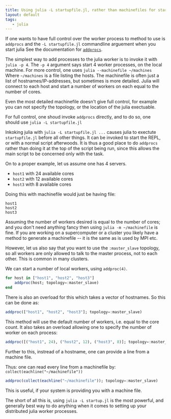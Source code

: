```yaml
---
title: Using julia -L startupfile.jl, rather than machinefiles for starting workers.
layout: default
tags:
   - julia
---
```




If one wants to have full control over the worker process to method to use is `addprocs` and the `-L startupfile.jl` commandline arguement when you start julia
See the documentation for [`addprocs`](https://docs.julialang.org/en/stable/stdlib/parallel/#Base.Distributed.addprocs).

The simplest way to add processes to the julia worker is to invoke it with `julia -p 4`.
The `-p 4` argument says start 4 worker processes, on the local machine.
For more control, one uses `julia --machinefile ~/machines`
Where `~/machines` is a file listing the hosts.
The machinefile is often just a list of hostnames/IP-addresses,
but sometimes is more detailed.
Julia will connect to each host and start a number of workers on each equal to the number of cores.

Even the most detailed machinefile doesn't give full control,
for example you can not specify the topology, or the location of the julia exectuable.

For full control, one shoud invoke `addprocs` directly,
and to do so, one should use `julia -L startupfile.jl`

<!-- more -->
 

Inkoking julia with `julia -L startupfile.jl ...`
causes julia to exectute `startupfile.jl` before all other things.
It can be invoked to start the REPL, or with a normal script afterwoods.
It is thus a good place to do `addprocs` rather than doing it at the top of the script being run,
since this allows the main script to be concerned only with the task.
 

On to a proper example,
let us assume one has 4 servers.
 - `host1` with 24 available cores
 - `host2` with 12 available cores
 - `host3` with 8 available cores


Doing this with machinefile would just be having  file:

```
host1
host2
host3
```

Assuming the number of workers desired is equal to the number of cores;
and you don't need anything fancy then using `julia -m ~/machinefile` is fine.
If you are working on a supercomputer or a cluster you likely have a method to generate a machinefile -- it is the same as is used by MPI etc.


However, let us also say that you want to use the `:master_slave` topology,
so all workers are only allowed to talk to the master process,
not to each other.
This is common in many clusters.

We can start a number of local workers, using `addproc(4)`.

```julia
for host in ["host1", "host2", "host3"]
	addproc(host; topology=:master_slave)
end
```

There is also an overload for this which takes a vector of hostnames.
So this can be done as:

```julia
addproc(["host1", "host2", "host3"]; topology=:master_slave)
```

This method will use the default number of workers, i.e. equal to the core count.
It also takes an overload allowing one to specify the number of worker on each process:

```julia
addproc([("host1", 24), ("host2", 12), ("host3", 8)]; topology=:master_slave)
```

Further to this, instread of a hostname,
one can  provide a line from a machine file.

Thus:
one can read every line from a machinefile by: `collect(eachline("~/machinefile"))`


```julia
addproc(collect(eachline("~/machinefile")); topology=:master_slave)
```

This is useful, if your system is providing you with a machine file.


The short of all this is,
using `julia -L startup.jl` is the most powerful,
and generally best way to do anything when it comes to setting up your distributed julia worker processes.

